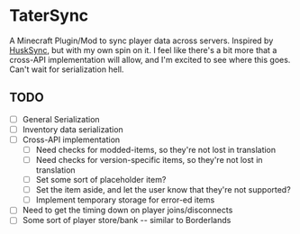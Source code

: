 # TaterSync

A Minecraft Plugin/Mod to sync player data across servers.
Inspired by [HuskSync](https://www.spigotmc.org/resources/husksync-1-16-1-19-synchronize-player-inventories-data-cross-server.97144/), but with my own spin on it. I feel like there's a bit more that a cross-API implementation will allow, and I'm excited to see where this goes. Can't wait for serialization hell.

## TODO

- [ ] General Serialization
- [ ] Inventory data serialization
- [ ] Cross-API implementation
  - [ ] Need checks for modded-items, so they're not lost in translation
  - [ ] Need checks for version-specific items, so they're not lost in translation
  - [ ] Set some sort of placeholder item?
  - [ ] Set the item aside, and let the user know that they're not supported?
  - [ ] Implement temporary storage for error-ed items
- [ ] Need to get the timing down on player joins/disconnects
- [ ] Some sort of player store/bank -- similar to Borderlands

